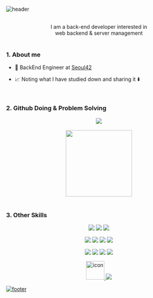 ![header](https://capsule-render.vercel.app/api?type=waving&color=7F7FD5&text=Jimin%20%20&height=200&fontSize=90&fontColor=ffffff)

<br />

<div align="center">
I am a back-end developer interested in
</div>
<div align="center">
web backend & server management
</div>

<br />

### 1. About me

- 💼 BackEnd Engineer at [Seoul42](https://42seoul.kr/seoul42/main/view)

- 📈 Noting what I have studied down and sharing it ⬇️

<br/>

### 2. Github Doing & Problem Solving

<div align='center'>
  <img src="https://github-profile-trophy.vercel.app/?username=jhMin95&margin-w=15&row=2&column=4">
</div>

<br/>
<div align='center'>
  <img style="height:180px" src="https://github-readme-stats.vercel.app/api/top-langs/?username=jhMin95&layout=compact&hide_border=true&bg_color=30,91eae4,86A8E7&title_color=fff&text_color=fff" />
</div>

<br/>

### 3. Other Skills

<p align=center>
  <img src="https://img.shields.io/badge/C-A8B9CC?style=flat&logo=c&logoColor=white"/>
  <img src="https://img.shields.io/badge/Java-007396?style=flat&logo=Java&logoColor=white"/>
  <img src="https://img.shields.io/badge/Python-3776AB?style=flat-square&logo=Python&logoColor=white"/>
<p>
<p align=center>

  <img src="https://img.shields.io/badge/Node.js-339933?style=flat&logo=Node.js&logoColor=white"/>
  <img src="https://img.shields.io/badge/Express-000000?style=flat&logo=Express&logoColor=white"/>
  <img src="https://img.shields.io/badge/TypeScript-3178C6?style=flat&logo=TypeScript&logoColor=white"/>
  <img src="https://img.shields.io/badge/MySQL-4479A1?style=flat&logo=MySQL&logoColor=white"/>

</p>
<p align=center>
  <img src="https://img.shields.io/badge/Vim-019733?style=flat&logo=Vim&logoColor=white"/>
  <img src="https://img.shields.io/badge/Debian-A81D33?style=flat&logo=Debian&logoColor=white"/>
  <img src="https://img.shields.io/badge/GitHub Pages-222222?style=flat&logo=GitHub Pages&logoColor=white"/>
  <img src="https://img.shields.io/badge/WordPress-21759B?style=flat&logo=WordPress&logoColor=white"/>
</p>  
<p align=center>
  <a href="https://github.com/jhMin95"><img src="https://techstack-generator.vercel.app/github-icon.svg" alt="icon" width="50" height="50" />
  <img src="https://img.shields.io/badge/Tistory-FF5722?style=flat&logo=Blogger&logoColor=white"/>
</p>

![footer](https://capsule-render.vercel.app/api?section=footer&type=waving&color=7F7FD5)
